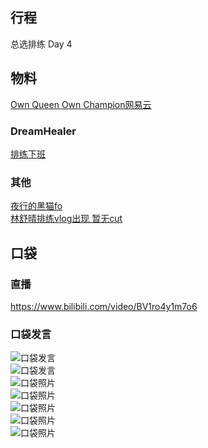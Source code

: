## 行程
总选排练 Day 4

## 物料
[Own Queen Own Champion网易云](https://y.music.163.com/m/song?id=1865957276&uct=J4ymemRHb3MMR8s4nlBk/A%3D%3D&app_version=8.2.60)
### DreamHealer
[排练下班](https://weibo.com/6375088879/Ks6H012Yg)

### 其他
[夜行的黑猫fo](https://weibo.com/2853350034/Ks7lV9YBc)<br>
[林舒晴排练vlog出现 暂无cut](https://weibo.com/6371378471/Ks427qUlv?from=page_1005056371378471_profile&wvr=6&mod=weibotime&type=comment)
## 口袋
### 直播
https://www.bilibili.com/video/BV1ro4y1m7o6

### 口袋发言
![口袋发言](./pocket48/imgs/messages.jpeg)<br>
![口袋发言](./pocket48/imgs/messages1.jpeg)<br>
![口袋照片](./pocket48/imgs/P1.jpeg)<br>
![口袋照片](./pocket48/imgs/P2.jpeg)<br>
![口袋照片](./pocket48/imgs/P3.jpeg)<br>
![口袋照片](./pocket48/imgs/P4.jpeg)<br>
![口袋照片](./pocket48/imgs/P5.jpeg)<br>